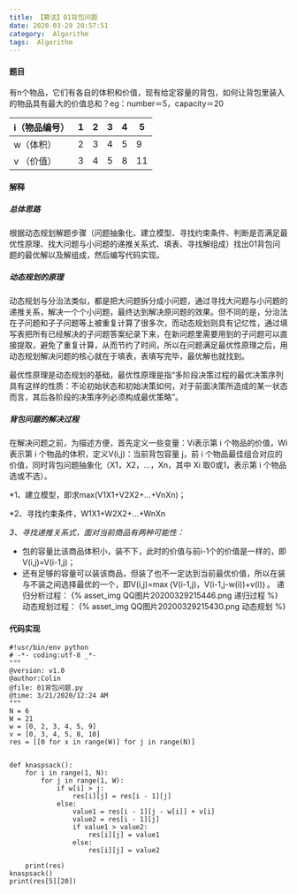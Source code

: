```yaml
---
title: 【算法】01背包问题
date: 2020-03-29 20:57:51
category:  Algorithm
tags:  Algorithm
---
```


#### <i class="fa fa-quora" aria-hidden="true"></i> 题目
有n个物品，它们有各自的体积和价值，现有给定容量的背包，如何让背包里装入的物品具有最大的价值总和？eg：number＝5，capacity＝20

| i（物品编号） | 1    | 2    | 3    | 4    | 5    |
| ------------- | ---- | ---- | ---- | ---- | ---- |
| w（体积）     | 2    | 3    | 4    | 5    | 9    |
| v （价值）    | 3    | 4    | 5    | 8    | 11   |

####  <i class="fa fa-yelp" aria-hidden="true"></i> 解释

##### 总体思路

根据动态规划解题步骤（问题抽象化、建立模型、寻找约束条件、判断是否满足最优性原理、找大问题与小问题的递推关系式、填表、寻找解组成）找出01背包问题的最优解以及解组成，然后编写代码实现。
<!--more-->
##### 动态规划的原理

动态规划与分治法类似，都是把大问题拆分成小问题，通过寻找大问题与小问题的递推关系，解决一个个小问题，最终达到解决原问题的效果。但不同的是，分治法在子问题和子子问题等上被重复计算了很多次，而动态规划则具有记忆性，通过填写表把所有已经解决的子问题答案纪录下来，在新问题里需要用到的子问题可以直接提取，避免了重复计算，从而节约了时间，所以在问题满足最优性原理之后，用动态规划解决问题的核心就在于填表，表填写完毕，最优解也就找到。

最优性原理是动态规划的基础，最优性原理是指“多阶段决策过程的最优决策序列具有这样的性质：不论初始状态和初始决策如何，对于前面决策所造成的某一状态而言，其后各阶段的决策序列必须构成最优策略”。

##### 背包问题的解决过程

在解决问题之前，为描述方便，首先定义一些变量：Vi表示第 i 个物品的价值，Wi表示第 i 个物品的体积，定义V(i,j)：当前背包容量 j，前 i 个物品最佳组合对应的价值，同时背包问题抽象化（X1，X2，…，Xn，其中 Xi 取0或1，表示第 i 个物品选或不选）。

*1、建立模型，即求max(V1X1+V2X2+…+VnXn)；

*2、寻找约束条件，W1X1+W2X2+…+WnXn

*3、寻找递推关系式，面对当前商品有两种可能性：*

- 包的容量比该商品体积小，装不下，此时的价值与前i-1个的价值是一样的，即V(i,j)=V(i-1,j)；
- 还有足够的容量可以装该商品，但装了也不一定达到当前最优价值，所以在装与不装之间选择最优的一个，即V(i,j)=max｛V(i-1,j)，V(i-1,j-w(i))+v(i)｝。
递归分析过程：
{% asset_img QQ图片20200329215446.png   递归过程 %}
动态规划过程：
{% asset_img QQ图片20200329215430.png 动态规划 %}

#### <i class="fa fa-check-square-o" aria-hidden="true"></i> 代码实现

```
#!usr/bin/env python
# -*- coding:utf-8 _*-
"""
@version: v1.0
@author:Colin
@file: 01背包问题.py
@time: 3/21/2020/12:24 AM
"""
N = 6
W = 21
w = [0, 2, 3, 4, 5, 9]
v = [0, 3, 4, 5, 8, 10]
res = [[0 for x in range(W)] for j in range(N)]


def knaspsack():
    for i in range(1, N):
        for j in range(1, W):
            if w[i] > j:
                res[i][j] = res[i - 1][j]
            else:
                value1 = res[i - 1][j - w[i]] + v[i]
                value2 = res[i - 1][j]
                if value1 > value2:
                    res[i][j] = value1
                else:
                    res[i][j] = value2

    print(res)
knaspsack()
print(res[5][20])
```


